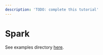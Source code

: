 ```yaml
---
description: 'TODO: complete this tutorial'
---
```


# Spark

See examples directory [here](https://github.com/stitchfix/hamilton/tree/main/examples/spark).
